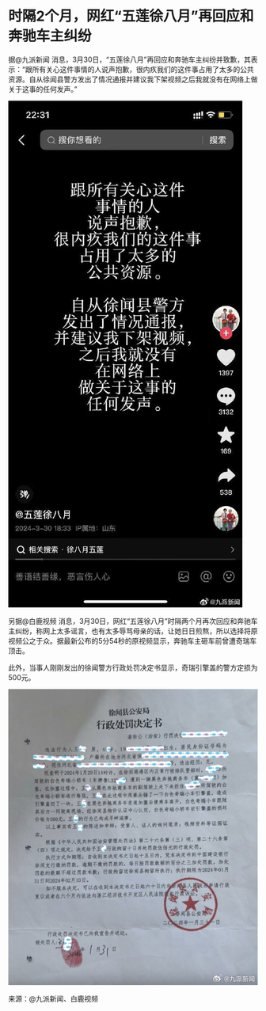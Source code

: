 # 时隔2个月，网红“五莲徐八月”再回应和奔驰车主纠纷

据@九派新闻
消息，3月30日，“五莲徐八月”再回应和奔驰车主纠纷并致歉，其表示：“跟所有关心这件事情的人说声抱歉，很内疚我们的这件事占用了太多的公共资源。自从徐闻县警方发出了情况通报并建议我下架视频之后我就没有在网络上做关于这事的任何发声。”

![fb3a834410e7cee86906e2e2babc8257.jpg](https://raw.githubusercontent.com/qqhsx/qqnews_image/main/2024/03/30/时隔2个月，网红“五莲徐八月”再回应和奔驰车主纠纷/fb3a834410e7cee86906e2e2babc8257.jpg)

另据@白鹿视频
消息，3月30日，网红“五莲徐八月”时隔两个月再次回应和奔驰车主纠纷，称网上太多谣言，也有太多辱骂母亲的话，让她日日煎熬，所以选择将原视频公之于众。据最新公布的5分54秒的原视频显示，奔驰车主砸车前曾遭奇瑞车顶击。

此外，当事人刚刚发出的徐闻警方行政处罚决定书显示，奇瑞引擎盖的警方定损为500元。

![5394182b8168fd49337d2b301e0e807c.jpg](https://raw.githubusercontent.com/qqhsx/qqnews_image/main/2024/03/30/时隔2个月，网红“五莲徐八月”再回应和奔驰车主纠纷/5394182b8168fd49337d2b301e0e807c.jpg)

来源：@九派新闻、白鹿视频

